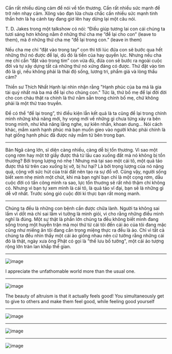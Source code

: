 Cần rất nhiều dũng cảm để nói về tổn thương. Cần rất nhiều sức mạnh để trở nên nhạy cảm. Xông vào đạn lửa chưa chắc cần nhiều sức mạnh tinh thần hơn là hạ cánh tay đang giơ lên hay dừng lại một câu nói.

T. D. Jakes trong một talkshow có nói: “Điều giúp tương lai con cái chúng ta tươi sáng hơn không nằm ở những thứ cha mẹ ”để lại cho con” (leave to them), mà ở những thứ cha mẹ “để lại trong con.” (leave in them)

Nếu cha mẹ chỉ “đặt vào trong tay” con thì tới lúc đứa con sẽ bước qua hết những thứ nó được để lại, dù đó là tiền của hay quyền lực. Nhưng nếu cha mẹ chỉ cần “đặt vào trong tim” con vừa đủ, đứa con sẽ bước ra ngoài cuộc đời và tự xây dựng tất cả những thứ nó xứng đáng có được. Thứ đặt vào tim đó là gì, nếu không phải là thái độ sống, lương tri, phẩm giá và lòng thấu cảm?

Thiền sư Thích Nhất Hạnh lại nhìn nhận rằng "Hạnh phúc của ba má là gia tài quý nhất mà ba má để lại cho chúng con." Tức là, thứ bố mẹ để lại đời đời cho con cháu thật ra chính là thứ nằm sẵn trong chính bố mẹ, chứ không phải là một thứ trao truyền.

Để có thể “để lại trong”, thì điều kiện lẫn kết quả là ta cũng để lại trong chính mình những khả năng mới, hy vọng mới về những gì chưa từng xảy ra bên trong mình, như khả năng lắng nghe, sự kiên nhẫn, khoan dung… Nói cách khác, mầm xanh hạnh phúc mà bạn muốn gieo vào người khác phải chính là hạt giống hạnh phúc đã được nảy mầm từ bên trong bạn.

----

Bản Ngã càng lớn, sĩ diện càng nhiều, càng dễ bị tổn thương.
Vì sao một cọng rơm hay một tờ giấy được thả từ lầu cao xuống đất mà nó không bị tổn thương?
Bởi trọng lượng nó nhẹ !
Nhưng mà tại sao một cái tô, một quả táo được thả từ trên cao xuống bị vỡ, bị hư hại?
Là bởi trọng lượng của nó nặng quá, cộng với sức hút của trái đất nên tạo ra sự đổ vỡ.
Cũng vậy, người sống biết xem nhẹ mình một chút, khi mà bạn nghĩ bạn chỉ là một cọng rơm, dẫu cuộc đời có tấn công mình ra sao, lực tổn thuơng sẽ rất nhỏ thậm chí không có.
Nhưng vì bạn tự xem mình là cái tô, là quả táo vĩ đại, bạn sẽ là những gì dễ vỡ nhất. Trước sóng gió cuộc đời kì thực bạn rất mong manh.

----

Chúng ta đều là những con bệnh cần được chữa lành.  Người ta không sai lầm vì dốt mà chỉ sai lầm vì tưởng là mình giỏi, vì cho rằng những điều mình nghĩ là đúng. Một sự thật là phần lớn chúng ta đều không biết mình đang sống trong một huyễn trận mà mọi thứ từ cái tôi đến cái áo của tôi đang mặc cũng như miếng ăn tôi đang cắn trọng miệng thực ra đều là ảo. Chỉ vì tất cả chúng ta đều nhìn thấy một cái ảo giống nhau nên cứ tưởng rằng những cái đó là thật, ngày xưa ông Phật có gọi là "thế lưu bố tưởng", một cái ảo tượng rộng lớn tràn lan khắp thế gian.

----

![image](https://user-images.githubusercontent.com/22516811/161381195-50ea413e-ed2b-4376-a648-eccbc80db6fc.png)

I appreciate the unfathomable world more than the usual one.

---

![image](https://user-images.githubusercontent.com/22516811/161381769-b6706f7e-91c1-4c5e-9235-f189813098dc.png)

The beauty of altruism is that it actually feels good! You simultaneously get to give to others and make them feel good, while feeling good yourself

---

![image](https://user-images.githubusercontent.com/22516811/161384704-348b7294-7e0c-4b2e-bbfc-82caa7f79941.png)

---

![image](https://user-images.githubusercontent.com/22516811/161385691-0acb0701-888f-4319-861c-e6845d6ed5ef.png)

---

![image](https://user-images.githubusercontent.com/22516811/161385819-993bfe34-2c85-4853-9366-02b52fd1f205.png)

